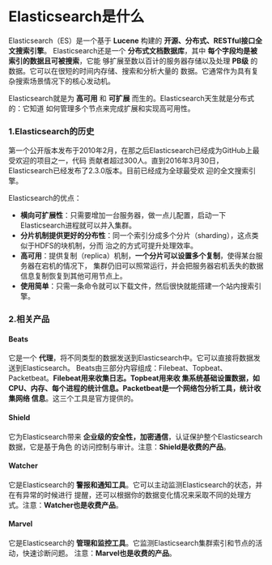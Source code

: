 Elasticsearch是什么
================================================================================
Elasticsearch（ES）是一个基于 **Lucene** 构建的 **开源、分布式、RESTful接口全文搜索引擎**。
Elasticsearch还是一个 **分布式文档数据库**，其中 **每个字段均是被索引的数据且可被搜索**，它能
够扩展至数以百计的服务器存储以及处理 **PB级** 的数据。它可以在很短的时间内存储、搜索和分析大量的
数据。它通常作为具有复杂搜索场景情况下的核心发动机。

Elasticsearch就是为 **高可用** 和 **可扩展** 而生的。Elasticsearch天生就是分布式的：它知道
如何管理多个节点来完成扩展和实现高可用性。

### 1.Elasticsearch的历史
第一个公开版本发布于2010年2月，在那之后Elasticsearch已经成为GitHub上最受欢迎的项目之一，代码
贡献者超过300人。直到2016年3月30日，Elasticsearch已经发布了2.3.0版本。目前已经成为全球最受欢
迎的全文搜索引擎。

Elasticsearch的优点：
+ **横向可扩展性**：只需要增加一台服务器，做一点儿配置，启动一下Elasticsearch进程就可以并入集群。
+ **分片机制提供更好的分布性**：同一个索引分成多个分片（sharding），这点类似于HDFS的块机制，分而
治之的方式可提升处理效率。
+ **高可用**：提供复制（replica）机制，**一个分片可以设置多个复制**，使得某台服务器在宕机的情况下，
集群仍旧可以照常运行，并会把服务器宕机丢失的数据信息复制恢复到其他可用节点上。
+ **使用简单**：只需一条命令就可以下载文件，然后很快就能搭建一个站内搜索引擎。

### 2.相关产品

#### Beats
它是一个 **代理**，将不同类型的数据发送到Elasticsearch中。它可以直接将数据发送到Elasticsearch。
Beats由三部分内容组成：Filebeat、Topbeat、Packetbeat。**Filebeat用来收集日志。Topbeat用来收
集系统基础设置数据，如CPU、内存、每个进程的统计信息。Packetbeat是一个网络包分析工具，统计收集网络
信息**。这三个工具是官方提供的。

#### Shield
它为Elasticsearch带来 **企业级的安全性，加密通信**，认证保护整个Elasticsearch数据，它是基于角色
的访问控制与审计。注意：**Shield是收费的产品**。

#### Watcher
它是Elasticsearch的 **警报和通知工具**。它可以主动监测Elasticsearch的状态，并在有异常的时候进行
提醒，还可以根据你的数据变化情况来采取不同的处理方式。注意：**Watcher也是收费产品**。

#### Marvel
它是Elasticsearch的 **管理和监控工具**。它监测Elasticsearch集群索引和节点的活动，快速诊断问题。
注意：**Marvel也是收费的产品**。
